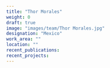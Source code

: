 ```yaml
---
title: "Thor Morales"
weight: 0
draft: true
image: "images/team/Thor Morales.jpg"
designation: "Mexico"
work_area: ""
location: ""
recent_publications:
recent_projects:
---
```


